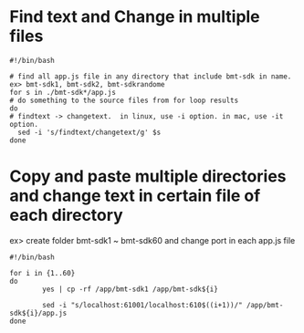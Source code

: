 # Find text and Change in multiple files
```shell
#!/bin/bash

# find all app.js file in any directory that include bmt-sdk in name. ex> bmt-sdk1, bmt-sdk2, bmt-sdkrandome
for s in ./bmt-sdk*/app.js 
# do something to the source files from for loop results
do
# findtext -> changetext.  in linux, use -i option. in mac, use -it option.
  sed -i 's/findtext/changetext/g' $s
done
```

# Copy and paste multiple directories and change text in certain file of each directory
ex> create folder bmt-sdk1 ~ bmt-sdk60 and change port in each app.js file
```shell
#!/bin/bash

for i in {1..60}
do
        yes | cp -rf /app/bmt-sdk1 /app/bmt-sdk${i}

        sed -i "s/localhost:61001/localhost:610$((i+1))/" /app/bmt-sdk${i}/app.js
done
```

